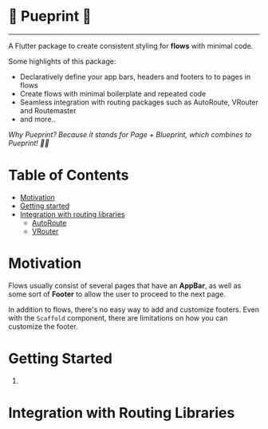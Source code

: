 # 💩 Pueprint 💩

---

A Flutter package to create consistent styling for **flows** with minimal code.

Some highlights of this package:

- Declaratively define your app bars, headers and footers to to pages in flows
- Create flows with minimal boilerplate and repeated code
- Seamless integration with routing packages such as AutoRoute, VRouter and Routemaster
- and more..

_Why Pueprint? Because it stands for Page + Blueprint, which combines to Pueprint! 💩💩_

# Table of Contents

- [Motivation](#motivation)
- [Getting started](#getting-started)
- [Integration with routing libraries](#integration-with-routing-libraries)
  - [AutoRoute](#autoroute)
  - [VRouter](#vrouter)

# Motivation

Flows usually consist of several pages that have an **AppBar**, as well as some sort of **Footer** to allow the user to proceed to the next page.

In addition to flows, there's no easy way to add and customize footers. Even with the `Scaffold` component, there are limitations on how you can customize the footer.

# Getting Started

1.

# Integration with Routing Libraries
